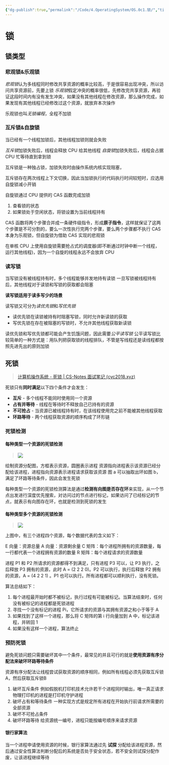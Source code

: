 ```yaml
---
{"dg-publish":true,"permalink":"/Code/4.OperatingSystem/OS.0c1.锁/","title":"锁","noteIcon":""}
---
```



# 锁

## 锁类型

### 悲观锁&乐观锁

*悲观锁*认为多线程同时修改共享资源的概率比较高，于是很容易出现冲突，所以访问共享资源前，先要上锁
*乐观锁*假定冲突的概率很低，先修改完共享资源，再验证这段时间内有没有发生冲突，如果没有其他线程在修改资源，那么操作完成，如果发现有其他线程已经修改过这个资源，就放弃本次操作

乐观锁也叫*无锁编程*，全程不加锁

### 互斥锁&自旋锁

当已经有一个线程加锁后，其他线程加锁则就会失败

*互斥锁*加锁失败后，线程会释放 CPU 给其他线程
*自旋锁*加锁失败后，线程会占据 CPU 忙等待直到拿到锁

互斥锁是一种独占锁，加锁失败时由操作系统内核实现阻塞，

互斥锁存在两次线程上下文切换，因此当加锁执行的代码执行时间较短时，应选用自旋锁减小开销

自旋锁通过 CPU 提供的 CAS 函数完成加锁
1. 查看锁的状态
2. 如果锁处于空闲状态，将锁设置为当前线程持有

CAS 函数将两个步骤合并成一条硬件级指令，形成**原子指令**，这样就保证了这两个步骤是不可分割的，要么一次性执行完两个步骤，要么两个步骤都不执行
CAS 本身为乐观锁，但自旋锁为借助 CAS 实现的悲观锁

在单核 CPU 上使用自旋锁需要抢占式的调度器(即不断通过时钟中断一个线程，运行其他线程)，因为一个自旋的线程永远不会放弃 CPU

### 读写锁

当写锁没有被线程持有时，多个线程能够并发地持有读锁
一旦写锁被线程持有后，其他线程对于读锁和写锁的获取都会阻塞

**读写锁适用于读多写少的场景**

读写锁又可分为*读优先锁*和*写优先锁*
- 读优先锁在读锁被持有时阻塞写锁，同时允许新读锁的获取
- 写优先锁在存在被阻塞的写锁时，不允许其他线程获取新读锁

读优先锁和写优先锁都可能会产生饥饿问题，因此需要*公平读写锁*
公平读写锁比较简单的一种方式是：用队列把获取锁的线程排队，不管是写线程还是读线程都按照先进先出的原则加锁

## 死锁

> [计算机操作系统 - 死锁 | CS-Notes 面试笔记 (cyc2018.xyz)](http://www.cyc2018.xyz/%E8%AE%A1%E7%AE%97%E6%9C%BA%E5%9F%BA%E7%A1%80/%E6%93%8D%E4%BD%9C%E7%B3%BB%E7%BB%9F%E5%9F%BA%E7%A1%80/%E8%AE%A1%E7%AE%97%E6%9C%BA%E6%93%8D%E4%BD%9C%E7%B3%BB%E7%BB%9F%20-%20%E6%AD%BB%E9%94%81.html#%E9%B8%B5%E9%B8%9F%E7%AD%96%E7%95%A5)

死锁只有**同时满足**以下四个条件才会发生：
- **互斥** - 多个线程不能同时使用同一个资源
- **占有并等待** - 线程在等待时不释放自己已持有的资源
- **不可抢占** - 当资源已被线程持有时，在该线程使用完之前不能被其他线程获取
- **环路等待** - 两个线程获取资源的顺序构成了环形链

### 死锁检测

#### 每种类型一个资源的死锁检测

> ![](https://cs-notes-1256109796.cos.ap-guangzhou.myqcloud.com/b1fa0453-a4b0-4eae-a352-48acca8fff74.png)

绘制资源分配图，方框表示资源，圆圈表示进程
资源指向进程表示该资源已经分配给该进程，进程指向资源表示进程请求获取该资源
图 a 可以抽取出环如图 b，满足了环路等待条件，因此会发生死锁

每种类型一个资源的死锁检测算法是通过**检测有向图是否存在环**来实现，从一个节点出发进行深度优先搜索，对访问过的节点进行标记，如果访问了已经标记的节点，就表示有向图存在环，也就是检测到死锁的发生

#### 每种类型多个资源的死锁检测

> ![](https://cs-notes-1256109796.cos.ap-guangzhou.myqcloud.com/e1eda3d5-5ec8-4708-8e25-1a04c5e11f48.png)

上图中，有三个进程四个资源，每个数据代表的含义如下：

E 向量：资源总量
A 向量：资源剩余量
C 矩阵：每个进程所拥有的资源数量，每一行都代表一个进程拥有资源的数量
R 矩阵：每个进程请求的资源数量

进程 P1 和 P2 所请求的资源都得不到满足，只有进程 P3 可以，让 P3 执行，之后释放 P3 拥有的资源，此时 A = (2 2 2 0)。P2 可以执行，执行后释放 P2 拥有的资源，A = (4 2 2 1) 。P1 也可以执行。所有进程都可以顺利执行，没有死锁。

算法总结如下：
1. 每个进程最开始时都不被标记，执行过程有可能被标记。当算法结束时，任何没有被标记的进程都是死锁进程
2. 寻找一个没有标记的进程 Pi，它所请求的资源与其拥有资源之和小于等于 A
3. 如果找到了这样一个进程，那么将 C 矩阵的第 i 行向量加到 A 中，标记该进程，并转回 1
4. 如果没有这样一个进程，算法终止

### 预防死锁

避免死锁问题只需要破坏其中一个条件，最常见的并且可行的就是**使用资源有序分配法来破环环路等待条件**

资源有序分配法让线程尝试获取资源的顺序相同，例如所有线程必须先获取互斥锁 A，然后获取互斥锁B

1. 破坏互斥条件
例如假脱机打印机技术允许若干个进程同时输出，唯一真正请求物理打印机的进程是打印机守护进程
2. 破坏占有和等待条件
一种实现方式是规定所有进程在开始执行前请求所需要的全部资源
3. 破坏不可抢占条件
4. 破坏环路等待
给资源统一编号，进程只能按编号顺序来请求资源

#### 银行家算法

当一个进程申请使用资源的时候，银行家算法通过先 **试探** 分配给该进程资源，然后通过安全性算法判断分配后的系统是否处于安全状态，若不安全则试探分配作废，让该进程继续等待
